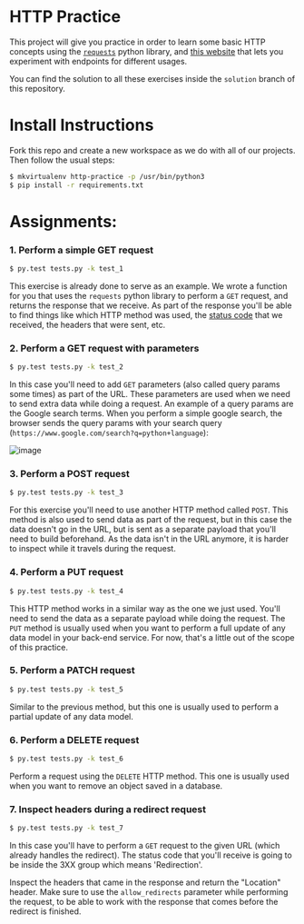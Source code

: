 # HTTP Practice

This project will give you practice in order to learn some basic HTTP concepts using the [`requests`](http://docs.python-requests.org/) python library, and [this website](https://httpbin.org/) that lets you experiment with endpoints for different usages.

You can find the solution to all these exercises inside the `solution` branch of this repository.

# Install Instructions
Fork this repo and create a new workspace as we do with all of our projects. Then follow the usual steps:

```bash
$ mkvirtualenv http-practice -p /usr/bin/python3
$ pip install -r requirements.txt
```

# Assignments:

### 1. Perform a simple GET request

```bash
$ py.test tests.py -k test_1
```

This exercise is already done to serve as an example. We wrote a function for you that uses the `requests` python library to perform a `GET` request, and returns the response that we receive. As part of the response you'll be able to find things like which HTTP method was used, the [status code](https://en.wikipedia.org/wiki/List_of_HTTP_status_codes) that we received, the headers that were sent, etc.


### 2. Perform a GET request with parameters

```bash
$ py.test tests.py -k test_2
```

In this case you'll need to add `GET` parameters (also called query params some times) as part of the URL. These parameters are used when we need to send extra data while doing a request. An example of a query params are the Google search terms. When you perform a simple google search, the browser sends the query params with your search query (`https://www.google.com/search?q=python+language`):

![image](https://user-images.githubusercontent.com/872296/38690816-6c950602-3e55-11e8-996b-1c78585f9b7f.png)

### 3. Perform a POST request

```bash
$ py.test tests.py -k test_3
```

For this exercise you'll need to use another HTTP method called `POST`. This method is also used to send data as part of the request, but in this case the data doesn't go in the URL, but is sent as a separate payload that you'll need to build beforehand. As the data isn't in the URL anymore, it is harder to inspect while it travels during the request.

### 4. Perform a PUT request

```bash
$ py.test tests.py -k test_4
```

This HTTP method works in a similar way as the one we just used. You'll need to send the data as a separate payload while doing the request. The `PUT` method is usually used when you want to perform a full update of any data model in your back-end service. For now, that's a little out of the scope of this practice.

### 5. Perform a PATCH request

```bash
$ py.test tests.py -k test_5
```

Similar to the previous method, but this one is usually used to perform a partial update of any data model.

### 6. Perform a DELETE request

```bash
$ py.test tests.py -k test_6
```

Perform a request using the `DELETE` HTTP method. This one is usually used when you want to remove an object saved in a database.

### 7. Inspect headers during a redirect request

```bash
$ py.test tests.py -k test_7
```

In this case you'll have to perform a `GET` request to the given URL (which already handles the redirect). The status code that you'll receive is going to be inside the 3XX group which means 'Redirection'.

Inspect the headers that came in the response and return the "Location" header. Make sure to use the `allow_redirects` parameter while performing the request, to be able to work with the response that comes before the redirect is finished.
